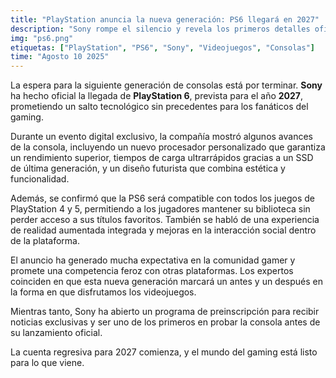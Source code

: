 ```yaml
---
title: "PlayStation anuncia la nueva generación: PS6 llegará en 2027"
description: "Sony rompe el silencio y revela los primeros detalles oficiales sobre la próxima consola que promete revolucionar el gaming."
img: "ps6.png"
etiquetas: ["PlayStation", "PS6", "Sony", "Videojuegos", "Consolas"]
time: "Agosto 10 2025"
---
```


La espera para la siguiente generación de consolas está por terminar. **Sony** ha hecho oficial la llegada de **PlayStation 6**, prevista para el año **2027**, prometiendo un salto tecnológico sin precedentes para los fanáticos del gaming.  

Durante un evento digital exclusivo, la compañía mostró algunos avances de la consola, incluyendo un nuevo procesador personalizado que garantiza un rendimiento superior, tiempos de carga ultrarrápidos gracias a un SSD de última generación, y un diseño futurista que combina estética y funcionalidad.  

Además, se confirmó que la PS6 será compatible con todos los juegos de PlayStation 4 y 5, permitiendo a los jugadores mantener su biblioteca sin perder acceso a sus títulos favoritos. También se habló de una experiencia de realidad aumentada integrada y mejoras en la interacción social dentro de la plataforma.  

El anuncio ha generado mucha expectativa en la comunidad gamer y promete una competencia feroz con otras plataformas. Los expertos coinciden en que esta nueva generación marcará un antes y un después en la forma en que disfrutamos los videojuegos.  

Mientras tanto, Sony ha abierto un programa de preinscripción para recibir noticias exclusivas y ser uno de los primeros en probar la consola antes de su lanzamiento oficial.  

La cuenta regresiva para 2027 comienza, y el mundo del gaming está listo para lo que viene.  
